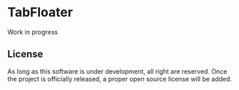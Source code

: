 # TabFloater

Work in progress

## License

As long as this software is under development, all right are reserved. Once the project is officially released, a proper open source license will be added.
